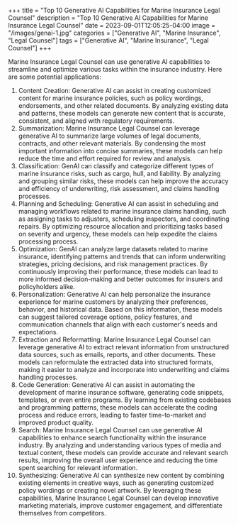 +++
title = "Top 10 Generative AI Capabilities for Marine Insurance Legal Counsel"
description = "Top 10 Generative AI Capabilities for Marine Insurance Legal Counsel"
date = 2023-09-01T12:05:25-04:00
image = "/images/genai-1.jpg"
categories = ["Generative AI", "Marine Insurance", "Legal Counsel"]
tags = ["Generative AI", "Marine Insurance", "Legal Counsel"]
+++

Marine Insurance Legal Counsel can use generative AI capabilities to streamline and optimize various tasks within the insurance industry. Here are some potential applications:

1. Content Creation: Generative AI can assist in creating customized content for marine insurance policies, such as policy wordings, endorsements, and other related documents. By analyzing existing data and patterns, these models can generate new content that is accurate, consistent, and aligned with regulatory requirements.
2. Summarization: Marine Insurance Legal Counsel can leverage generative AI to summarize large volumes of legal documents, contracts, and other relevant materials. By condensing the most important information into concise summaries, these models can help reduce the time and effort required for review and analysis.
3. Classification: GenAI can classify and categorize different types of marine insurance risks, such as cargo, hull, and liability. By analyzing and grouping similar risks, these models can help improve the accuracy and efficiency of underwriting, risk assessment, and claims handling processes.
4. Planning and Scheduling: Generative AI can assist in scheduling and managing workflows related to marine insurance claims handling, such as assigning tasks to adjusters, scheduling inspectors, and coordinating repairs. By optimizing resource allocation and prioritizing tasks based on severity and urgency, these models can help expedite the claims processing process.
5. Optimization: GenAI can analyze large datasets related to marine insurance, identifying patterns and trends that can inform underwriting strategies, pricing decisions, and risk management practices. By continuously improving their performance, these models can lead to more informed decision-making and better outcomes for insurers and policyholders alike.
6. Personalization: Generative AI can help personalize the insurance experience for marine customers by analyzing their preferences, behavior, and historical data. Based on this information, these models can suggest tailored coverage options, policy features, and communication channels that align with each customer's needs and expectations.
7. Extraction and Reformatting: Marine Insurance Legal Counsel can leverage generative AI to extract relevant information from unstructured data sources, such as emails, reports, and other documents. These models can reformulate the extracted data into structured formats, making it easier to analyze and incorporate into underwriting and claims handling processes.
8. Code Generation: Generative AI can assist in automating the development of marine insurance software, generating code snippets, templates, or even entire programs. By learning from existing codebases and programming patterns, these models can accelerate the coding process and reduce errors, leading to faster time-to-market and improved product quality.
9. Search: Marine Insurance Legal Counsel can use generative AI capabilities to enhance search functionality within the insurance industry. By analyzing and understanding various types of media and textual content, these models can provide accurate and relevant search results, improving the overall user experience and reducing the time spent searching for relevant information.
10. Synthesizing: Generative AI can synthesize new content by combining existing elements in creative ways, such as generating customized policy wordings or creating novel artwork. By leveraging these capabilities, Marine Insurance Legal Counsel can develop innovative marketing materials, improve customer engagement, and differentiate themselves from competitors.